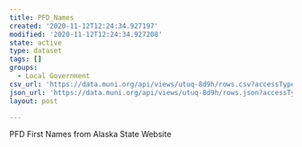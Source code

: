 ```yaml
---
title: PFD_Names
created: '2020-11-12T12:24:34.927197'
modified: '2020-11-12T12:24:34.927208'
state: active
type: dataset
tags: []
groups:
  - Local Government
csv_url: 'https://data.muni.org/api/views/utuq-8d9h/rows.csv?accessType=DOWNLOAD'
json_url: 'https://data.muni.org/api/views/utuq-8d9h/rows.json?accessType=DOWNLOAD'
layout: post

---
```

PFD First Names from Alaska State Website
